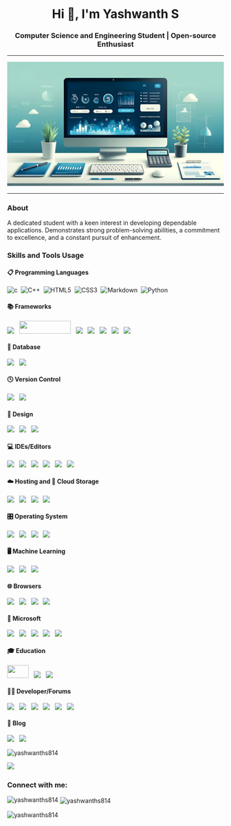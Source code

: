 <h1 align="center">Hi 👋, I'm Yashwanth S</h1>
<h3 align="center">Computer Science and Engineering Student | Open-source Enthusiast</h3>

<hr>

<img src="NatureWithTech.jpg" alt="NatureWithTech" width=1100>

<hr>

<h3 align="left">About</h3>
<p>A dedicated student with a keen interest in developing dependable applications. Demonstrates strong problem-solving abilities, a commitment to excellence, and a constant pursuit of enhancement.</p>

<h3 align="left">Skills and Tools Usage</h3>

<h4 align="left">📋 Programming Languages</h4>
<p>
<img src="https://img.shields.io/badge/c-%2300599C.svg?style=for-the-badge&logo=c&logoColor=white" alt="c" />&nbsp;
<img src="https://img.shields.io/badge/c++-%2300599C.svg?style=for-the-badge&logo=c%2B%2B&logoColor=white" alt="C++" />&nbsp;
<img src="https://img.shields.io/badge/html5-%23E34F26.svg?style=for-the-badge&logo=html5&logoColor=white" alt="HTML5" />&nbsp;
<img src="https://img.shields.io/badge/css3-%231572B6.svg?style=for-the-badge&logo=css3&logoColor=white" alt="CSS3" />&nbsp;
<img src="https://img.shields.io/badge/markdown-%23000000.svg?style=for-the-badge&logo=markdown&logoColor=white" alt="Markdown" />&nbsp;
<img src="https://img.shields.io/badge/python-3670A0?style=for-the-badge&logo=python&logoColor=ffdd54" alt="Python" />&nbsp;
</p>

<h4 align="left">📚 Frameworks</h4>
<p>
<img src="https://img.shields.io/badge/flask-%23000.svg?style=for-the-badge&logo=flask&logoColor=white"> &nbsp;
<img src="https://flutterflow.io/images/logo_primary_color_onLight.svg" width=120 height=30> &nbsp;
<img src="https://img.shields.io/badge/Anaconda-%2344A833.svg?style=for-the-badge&logo=anaconda&logoColor=white"> &nbsp;
<img src="https://img.shields.io/badge/bootstrap-%238511FA.svg?style=for-the-badge&logo=bootstrap&logoColor=white"> &nbsp;
<img src="https://img.shields.io/badge/FastAPI-005571?style=for-the-badge&logo=fastapi"> &nbsp;
<img src="https://img.shields.io/badge/Flutter-%2302569B.svg?style=for-the-badge&logo=Flutter&logoColor=white"> &nbsp;
<img src="https://img.shields.io/badge/jinja-white.svg?style=for-the-badge&logo=jinja&logoColor=black"> 
</p>

<h4 align="left">💾 Database</h4>
<p>
<img src="https://img.shields.io/badge/MongoDB-%234ea94b.svg?style=for-the-badge&logo=mongodb&logoColor=white"> &nbsp;
<img src="https://img.shields.io/badge/firebase-a08021?style=for-the-badge&logo=firebase&logoColor=ffcd34">
</p>

<h4 align="left">🕓 Version Control</h4>
<p>
<img src="https://img.shields.io/badge/git-%23F05033.svg?style=for-the-badge&logo=git&logoColor=white"> &nbsp;
<img src="https://img.shields.io/badge/github-%23121011.svg?style=for-the-badge&logo=github&logoColor=white">
</p>

<h4 align="left">🎨 Design</h4>
<p>
<img src="https://img.shields.io/badge/adobe%20photoshop-%2331A8FF.svg?style=for-the-badge&logo=adobe%20photoshop&logoColor=white"> &nbsp;
<img src="https://img.shields.io/badge/Canva-%2300C4CC.svg?style=for-the-badge&logo=Canva&logoColor=white"> &nbsp;
<img src="https://img.shields.io/badge/figma-%23F24E1E.svg?style=for-the-badge&logo=figma&logoColor=white">
</p>
<h4 align="left">💻 IDEs/Editors</h4>
<p>
<img src="https://img.shields.io/badge/Visual%20Studio%20Code-0078d7.svg?style=for-the-badge&logo=visual-studio-code&logoColor=white"> &nbsp;
<img src="https://img.shields.io/badge/jupyter-%23FA0F00.svg?style=for-the-badge&logo=jupyter&logoColor=white"> &nbsp;
<img src="https://img.shields.io/badge/Notepad++-90E59A.svg?style=for-the-badge&logo=notepad%2b%2b&logoColor=black"> &nbsp;
<img src="https://img.shields.io/badge/pycharm-143?style=for-the-badge&logo=pycharm&logoColor=black&color=black&labelColor=green"> &nbsp;
<img src="https://img.shields.io/badge/Spyder-838485?style=for-the-badge&logo=spyder%20ide&logoColor=maroon"> &nbsp;
<img src="https://img.shields.io/badge/Replit-DD1200?style=for-the-badge&logo=Replit&logoColor=white"> 
</p>

<h4> ☁️ Hosting and 📂 Cloud Storage</h4>
<p>
<img src="https://img.shields.io/badge/github%20pages-121013?style=for-the-badge&logo=github&logoColor=white"> &nbsp;
<img src="https://img.shields.io/badge/azure-%230072C6.svg?style=for-the-badge&logo=microsoftazure&logoColor=white"> &nbsp;
<img src="https://img.shields.io/badge/Google%20Drive-4285F4?style=for-the-badge&logo=googledrive&logoColor=white"> &nbsp;
<img src="https://img.shields.io/badge/OneDrive-white?style=for-the-badge&logo=Microsoft%20OneDrive&logoColor=0078D4">
</p>

<h4>🎛️ Operating System</h4>
<p>
<img src="https://img.shields.io/badge/Windows-0078D6?style=for-the-badge&logo=windows&logoColor=white"> &nbsp;
<img src="https://img.shields.io/badge/Kali-268BEE?style=for-the-badge&logo=kalilinux&logoColor=white"> &nbsp;
<img src="https://img.shields.io/badge/Ubuntu-E95420?style=for-the-badge&logo=ubuntu&logoColor=white"> &nbsp;
<img src="https://img.shields.io/badge/Android-3DDC84?style=for-the-badge&logo=android&logoColor=white">
</p>

<h4 align="left">🖥️ Machine Learning</h4>
<p>
<img src="https://img.shields.io/badge/numpy-%23013243.svg?style=for-the-badge&logo=numpy&logoColor=white"> &nbsp;
<img src="https://img.shields.io/badge/pandas-%23150458.svg?style=for-the-badge&logo=pandas&logoColor=white"> &nbsp;
<img src="https://img.shields.io/badge/Matplotlib-%23ffffff.svg?style=for-the-badge&logo=Matplotlib&logoColor=black"> 
</p>
<h4 align="left">🌐 Browsers</h4>
<p>
<img src="https://img.shields.io/badge/Google%20Chrome-4285F4?style=for-the-badge&logo=GoogleChrome&logoColor=white"> &nbsp;
<img src="https://img.shields.io/badge/Firefox-FF7139?style=for-the-badge&logo=Firefox-Browser&logoColor=white"> &nbsp;
<img src="https://img.shields.io/badge/Edge-0078D7?style=for-the-badge&logo=Microsoft-edge&logoColor=white"> &nbsp;
<img src="https://img.shields.io/badge/Opera-FF1B2D?style=for-the-badge&logo=Opera&logoColor=white"> 
</p>

<h4>🏢 Microsoft</h4>
<p>
<img src="https://img.shields.io/badge/Microsoft-0078D4?style=for-the-badge&logo=microsoft&logoColor=white"> &nbsp;
<img src="https://img.shields.io/badge/Microsoft_Office-D83B01?style=for-the-badge&logo=microsoft-office&logoColor=white"> &nbsp;
<img src="https://img.shields.io/badge/Microsoft_Word-2B579A?style=for-the-badge&logo=microsoft-word&logoColor=white"> &nbsp;
<img src="https://img.shields.io/badge/Microsoft_Excel-217346?style=for-the-badge&logo=microsoft-excel&logoColor=white"> &nbsp;
<img src="https://img.shields.io/badge/Microsoft_PowerPoint-B7472A?style=for-the-badge&logo=microsoft-powerpoint&logoColor=white">
</p>

<h4>🎓 Education</h4>
<p>
<img src="https://avatars.githubusercontent.com/u/77673807?v=4" width=50 height=30> &nbsp;
<img src="https://img.shields.io/badge/Coursera-%230056D2.svg?style=for-the-badge&logo=Coursera&logoColor=white"> &nbsp;
<img src="https://img.shields.io/badge/GeeksforGeeks-gray?style=for-the-badge&logo=geeksforgeeks&logoColor=35914c">
</p>
<h4 align="left">🧑‍💻 Developer/Forums</h4>
<p>
<img src="https://img.shields.io/badge/-Hackerrank-2EC866?style=for-the-badge&logo=HackerRank&logoColor=white"> &nbsp;
<img src="https://img.shields.io/badge/Kaggle-035a7d?style=for-the-badge&logo=kaggle&logoColor=white"> &nbsp;
<img src="https://img.shields.io/badge/HackerEarth-%232C3454.svg?&style=for-the-badge&logo=HackerEarth&logoColor=Blue"> &nbsp;
<img src="https://img.shields.io/badge/Codepen-000000?style=for-the-badge&logo=codepen&logoColor=white"> &nbsp;
<img src="https://img.shields.io/badge/CodeChef-%23964B00.svg?style=for-the-badge&logo=CodeChef&logoColor=white"> &nbsp;
<img src="https://img.shields.io/badge/Codeforces-445f9d?style=for-the-badge&logo=Codeforces&logoColor=white"> 
</p>
<h4 align="left">📝 Blog</h4>
<p>
<img src="https://img.shields.io/badge/Hashnode-2962FF?style=for-the-badge&logo=hashnode&logoColor=white"> &nbsp;
<img src="https://img.shields.io/badge/Medium-12100E?style=for-the-badge&logo=medium&logoColor=white">
</p>

<p align="left"> <img src="https://komarev.com/ghpvc/?username=yashwanths814&label=Profile%20views&color=0e75b6&style=flat" alt="yashwanths814" /> </p>

<img src="https://flutterflow.io/images/logo_primary_color_onLight.svg width=3000 height=1000"> &nbsp;
<h3 align="left">Connect with me:</h3>
<p align="left">
</p>

<p><img align="left" src="https://github-readme-stats.vercel.app/api/top-langs?username=yashwanths814&show_icons=true&locale=en&layout=compact" alt="yashwanths814" /></p>

<p>&nbsp;<img align="center" src="https://github-readme-stats.vercel.app/api?username=yashwanths814&show_icons=true&locale=en" alt="yashwanths814" /></p>

<p><img align="center" src="https://github-readme-streak-stats.herokuapp.com/?user=yashwanths814&" alt="yashwanths814" /></p>
